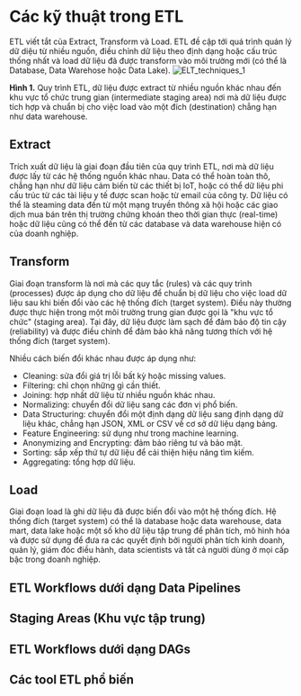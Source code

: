 # Các kỹ thuật trong ETL 
ETL viết tắt của Extract, Transform và Load. ETL đề cập tới quá trình quán lý dữ diệu từ nhiều nguồn, điều chỉnh dữ liệu theo định dạng hoặc cấu trúc thống nhất và load dữ liệu đã được transform vào môi trường mới (có thể là Database, Data Warehose hoặc Data Lake).
![ELT_techniques_1](https://user-images.githubusercontent.com/103992475/202216380-35fa6f1a-e0b3-4213-a45d-d2ad51bb96b5.png)

**Hình 1.** Quy trình ETL, dữ liệu được extract từ nhiều nguồn khác nhau đến khu vực tổ chức trung gian (intermediate staging area) nơi mà dữ liệu được tích hợp và chuẩn bị cho việc load vào một đích (destination) chẳng hạn như data warehouse. 

## Extract 
Trích xuất dữ liệu là giai đoạn đầu tiên của quy trình ETL, nơi mà dữ liệu được lấy từ các hệ thống nguồn khác nhau. Data có thể hoàn toàn thô, chẳng hạn như dữ liệu cảm biến từ các thiết bị IoT, hoặc có thể dữ liệu phi cấu trúc từ các tài liệu y tế được scan hoặc từ email của công ty. Dữ liệu có thể là steaming data đến từ một mạng truyền thông xã hội hoặc các giao dịch mua bán trên thị trường chứng khoán theo thời gian thực (real-time) hoặc dữ liệu cũng có thể đến từ các database và data warehouse hiện có của doanh nghiệp. 

## Transform 
Giai đoạn transform là nơi mà các quy tắc (rules) và các quy trình (processes) được áp dụng cho dữ liệu để chuẩn bị dữ liệu cho việc load dữ liệu sau khi biến đổi vào các hệ thống đích (target system). Điều này thường được thực hiện trong một môi trường trung gian được gọi là "khu vực tổ chức" (staging area). Tại đây, dữ liệu được làm sạch để đảm bảo độ tin cậy (reliability) và được điều chỉnh để đảm bảo khả năng tương thích với hệ thống đích (target system).

Nhiều cách biến đổi khác nhau được áp dụng như:
* Cleaning: sửa đổi giá trị lỗi bất kỳ hoặc missing values.
* Filtering: chỉ chọn những gì cần thiết.
* Joining: hợp nhất dữ liệu từ nhiều nguồn khác nhau.
* Normalizing: chuyển đổi dữ liệu sang các đơn vị phổ biến.
* Data Structuring: chuyển đổi một định dạng dữ liệu sang định dạng dữ liệu khác, chẳng hạn JSON, XML or CSV về cơ sở dữ liệu dạng bảng.
* Feature Engineering: sử dụng như trong machine learning.
* Anonymizing and Encrypting: đảm bảo riêng tư và bảo mật.
* Sorting: sắp xếp thứ tự dữ liệu để cải thiện hiệu năng tìm kiếm.
* Aggregating: tổng hợp dữ liệu.

## Load 
Giai đoạn load là ghi dữ liệu đã được biến đổi vào một hệ thống đích. Hệ thống đích (target system) có thể là database hoặc data warehouse, data mart, data lake hoặc một số kho dữ liệu tập trung để phân tích, mô hình hóa và được sử dụng để đưa ra các quyết định bởi người phân tích kinh doanh, quản lý, giám đóc điều hành, data scientists và tất cả người dùng ở mọi cấp bậc trong doanh nghiệp. 


## ETL Workflows dưới dạng Data Pipelines 
## Staging Areas (Khu vực tập trung)
## ETL Workflows dưới dạng DAGs
## Các tool ETL phổ biến 
